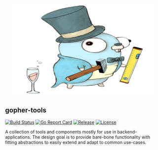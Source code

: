<p align="center">
  <img width="460" height="300" src="https://github.com/jjxxs/gopher-tools/blob/media/.github/media/gopher_tools_small.png">
</p>

## gopher-tools
[![Build Status](https://travis-ci.org/jjxxs/gopher-tools.svg?branch=develop)](https://travis-ci.org/jjxxs/gopher-tools)
[![Go Report Card](https://goreportcard.com/badge/github.com/jjxxs/gopher-tools)](https://goreportcard.com/report/github.com/jjxxs/gopher-tools)
[![Release](https://img.shields.io/github/v/release/jjxxs/gopher-tools.svg)](https://github.com/jjxxs/gopher-tools/releases/latest)
[![License](https://img.shields.io/github/license/jjxxs/gopher-tools)](/LICENSE)

A collection of tools and components mostly for use in backend-applications. The design goal is to provide bare-bone functionality with fitting abstractions to easily extend and adapt to common use-cases.
